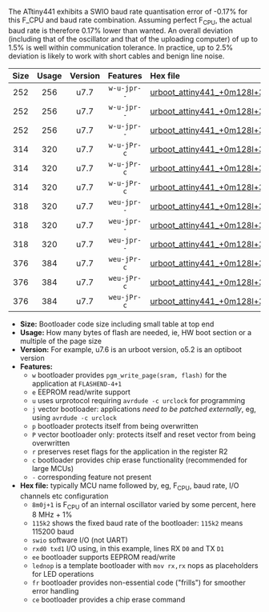 The ATtiny441 exhibits a SWIO baud rate quantisation error of -0.17% for this F_CPU and baud rate combination. Assuming perfect F<sub>CPU</sub>, the actual baud rate is therefore 0.17% lower than wanted. An overall deviation (including that of the oscillator and that of the uploading computer) of up to 1.5% is well within communication tolerance. In practice, up to 2.5% deviation is likely to work with short cables and benign line noise.

|Size|Usage|Version|Features|Hex file|
|:-:|:-:|:-:|:-:|:--|
|252|256|u7.7|`w-u-jpr--`|[urboot_attiny441_+0m128l+3_+++0k6_swio_rxa2_txa1_lednop.hex](https://raw.githubusercontent.com/stefanrueger/urboot.hex/main/mcus/attiny441/internal_oscillator/fcpu_+0m128l+3/br_+++0k6/urboot_attiny441_+0m128l+3_+++0k6_swio_rxa2_txa1_lednop.hex)|
|252|256|u7.7|`w-u-jpr--`|[urboot_attiny441_+0m128l+3_+++0k6_swio_rxa4_txa5_lednop.hex](https://raw.githubusercontent.com/stefanrueger/urboot.hex/main/mcus/attiny441/internal_oscillator/fcpu_+0m128l+3/br_+++0k6/urboot_attiny441_+0m128l+3_+++0k6_swio_rxa4_txa5_lednop.hex)|
|252|256|u7.7|`w-u-jpr--`|[urboot_attiny441_+0m128l+3_+++0k6_swio_rxb2_txa7_lednop.hex](https://raw.githubusercontent.com/stefanrueger/urboot.hex/main/mcus/attiny441/internal_oscillator/fcpu_+0m128l+3/br_+++0k6/urboot_attiny441_+0m128l+3_+++0k6_swio_rxb2_txa7_lednop.hex)|
|314|320|u7.7|`w-u-jPr-c`|[urboot_attiny441_+0m128l+3_+++0k6_swio_rxa2_txa1_lednop_fr_ce.hex](https://raw.githubusercontent.com/stefanrueger/urboot.hex/main/mcus/attiny441/internal_oscillator/fcpu_+0m128l+3/br_+++0k6/urboot_attiny441_+0m128l+3_+++0k6_swio_rxa2_txa1_lednop_fr_ce.hex)|
|314|320|u7.7|`w-u-jPr-c`|[urboot_attiny441_+0m128l+3_+++0k6_swio_rxa4_txa5_lednop_fr_ce.hex](https://raw.githubusercontent.com/stefanrueger/urboot.hex/main/mcus/attiny441/internal_oscillator/fcpu_+0m128l+3/br_+++0k6/urboot_attiny441_+0m128l+3_+++0k6_swio_rxa4_txa5_lednop_fr_ce.hex)|
|314|320|u7.7|`w-u-jPr-c`|[urboot_attiny441_+0m128l+3_+++0k6_swio_rxb2_txa7_lednop_fr_ce.hex](https://raw.githubusercontent.com/stefanrueger/urboot.hex/main/mcus/attiny441/internal_oscillator/fcpu_+0m128l+3/br_+++0k6/urboot_attiny441_+0m128l+3_+++0k6_swio_rxb2_txa7_lednop_fr_ce.hex)|
|318|320|u7.7|`weu-jpr--`|[urboot_attiny441_+0m128l+3_+++0k6_swio_rxa2_txa1_ee_lednop.hex](https://raw.githubusercontent.com/stefanrueger/urboot.hex/main/mcus/attiny441/internal_oscillator/fcpu_+0m128l+3/br_+++0k6/urboot_attiny441_+0m128l+3_+++0k6_swio_rxa2_txa1_ee_lednop.hex)|
|318|320|u7.7|`weu-jpr--`|[urboot_attiny441_+0m128l+3_+++0k6_swio_rxa4_txa5_ee_lednop.hex](https://raw.githubusercontent.com/stefanrueger/urboot.hex/main/mcus/attiny441/internal_oscillator/fcpu_+0m128l+3/br_+++0k6/urboot_attiny441_+0m128l+3_+++0k6_swio_rxa4_txa5_ee_lednop.hex)|
|318|320|u7.7|`weu-jpr--`|[urboot_attiny441_+0m128l+3_+++0k6_swio_rxb2_txa7_ee_lednop.hex](https://raw.githubusercontent.com/stefanrueger/urboot.hex/main/mcus/attiny441/internal_oscillator/fcpu_+0m128l+3/br_+++0k6/urboot_attiny441_+0m128l+3_+++0k6_swio_rxb2_txa7_ee_lednop.hex)|
|376|384|u7.7|`weu-jPr-c`|[urboot_attiny441_+0m128l+3_+++0k6_swio_rxa2_txa1_ee_lednop_fr_ce.hex](https://raw.githubusercontent.com/stefanrueger/urboot.hex/main/mcus/attiny441/internal_oscillator/fcpu_+0m128l+3/br_+++0k6/urboot_attiny441_+0m128l+3_+++0k6_swio_rxa2_txa1_ee_lednop_fr_ce.hex)|
|376|384|u7.7|`weu-jPr-c`|[urboot_attiny441_+0m128l+3_+++0k6_swio_rxa4_txa5_ee_lednop_fr_ce.hex](https://raw.githubusercontent.com/stefanrueger/urboot.hex/main/mcus/attiny441/internal_oscillator/fcpu_+0m128l+3/br_+++0k6/urboot_attiny441_+0m128l+3_+++0k6_swio_rxa4_txa5_ee_lednop_fr_ce.hex)|
|376|384|u7.7|`weu-jPr-c`|[urboot_attiny441_+0m128l+3_+++0k6_swio_rxb2_txa7_ee_lednop_fr_ce.hex](https://raw.githubusercontent.com/stefanrueger/urboot.hex/main/mcus/attiny441/internal_oscillator/fcpu_+0m128l+3/br_+++0k6/urboot_attiny441_+0m128l+3_+++0k6_swio_rxb2_txa7_ee_lednop_fr_ce.hex)|

- **Size:** Bootloader code size including small table at top end
- **Usage:** How many bytes of flash are needed, ie, HW boot section or a multiple of the page size
- **Version:** For example, u7.6 is an urboot version, o5.2 is an optiboot version
- **Features:**
  + `w` bootloader provides `pgm_write_page(sram, flash)` for the application at `FLASHEND-4+1`
  + `e` EEPROM read/write support
  + `u` uses urprotocol requiring `avrdude -c urclock` for programming
  + `j` vector bootloader: applications *need to be patched externally*, eg, using `avrdude -c urclock`
  + `p` bootloader protects itself from being overwritten
  + `P` vector bootloader only: protects itself and reset vector from being overwritten
  + `r` preserves reset flags for the application in the register R2
  + `c` bootloader provides chip erase functionality (recommended for large MCUs)
  + `-` corresponding feature not present
- **Hex file:** typically MCU name followed by, eg, F<sub>CPU</sub>, baud rate, I/O channels etc configuration
  + `8m0j+1` is F<sub>CPU</sub> of an internal oscillator varied by some percent, here 8 MHz + 1%
  + `115k2` shows the fixed baud rate of the bootloader: `115k2` means 115200 baud
  + `swio` software I/O (not UART)
  + `rxd0 txd1` I/O using, in this example, lines RX `D0` and TX `D1`
  + `ee` bootloader supports EEPROM read/write
  + `lednop` is a template bootloader with `mov rx,rx` nops as placeholders for LED operations
  + `fr` bootloader provides non-essential code ("frills") for smoother error handling
  + `ce` bootloader provides a chip erase command

